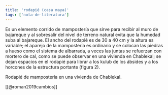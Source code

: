 ```yaml
---
title: 'rodapié (casa maya)'
tags: ['nota-de-literatura']
---
```

Es un elemento corrido de mampostería que sirve para recibir al muro de bajareque y al sobresalir del nivel de terreno natural evita que la humedad suba al bajareque. El ancho del rodapié es de 30 a 40 cm y la altura es variable; el aparejo de la mampostería es ordinario y se colocan las piedras a hueso como el sistema de albarrada, a veces las juntas se refuerzan con mortero de cal, como se puede observar en una vivienda en Chablekal; se dejan espacios en el rodapié para librar a los kulub de los ábsides y a los horcones de la estructura portante (figura 2).

Rodapié de mampostería en una vivienda de Chablekal.

[[@roman2019cambios]]